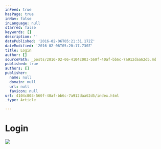 ```yaml
---
inFeed: true
hasPage: true
inNav: false
inLanguage: null
starred: false
keywords: []
description: ''
datePublished: '2016-02-06T05:21:31.172Z'
dateModified: '2016-02-06T05:20:17.730Z'
title: Login
author: []
sourcePath: _posts/2016-02-06-4104c003-560f-40af-bb6c-7a912daa62d5.md
published: true
authors: []
publisher:
  name: null
  domain: null
  url: null
  favicon: null
url: 4104c003-560f-40af-bb6c-7a912daa62d5/index.html
_type: Article

---
```

# Login
![](https://the-grid-user-content.s3-us-west-2.amazonaws.com/7b79344c-b96f-4cb1-a8c9-f851fbb89f87.png)